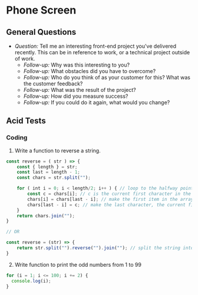 # Phone Screen

## General Questions

- _Question:_ Tell me an interesting front-end project you've delivered recently. This can be in reference to work, or a technical project outside of work.
  - _Follow-up:_ Why was this interesting to you?
  - _Follow-up:_ What obstacles did you have to overcome?
  - _Follow-up:_ Who do you think of as your customer for this? What was the customer feedback?
  - _Follow-up:_ What was the result of the project?
  - _Follow-up:_ How did you measure success?
  - _Follow-up:_ If you could do it again, what would you change?

## Acid Tests

### Coding

1. Write a function to reverse a string.

```javascript
const reverse = ( str ) => {
	const { length } = str;
	const last = length - 1;
	const chars = str.split("");

	for ( int i = 0; i < length/2; i++ ) { // loop to the halfway point
		const c = chars[i]; // c is the current first character in the string array
		chars[i] = chars[last - i]; // make the first item in the array the last character
		chars[last - i] = c; // make the last character, the current first character
	}
	return chars.join("");
}

// OR

const reverse = (str) => {
	return str.split("").reverse("").join(""); // split the string into an array of letters, reverse their order, then rejoin them into a string
}

```

2. Write function to print the odd numbers from 1 to 99

```javascript
for (i = 1; i <= 100; i += 2) {
  console.log(i);
}
```
